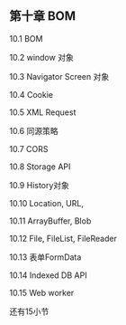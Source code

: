 ## 第十章 BOM

10.1 BOM

10.2 window 对象

10.3 Navigator Screen 对象

10.4 Cookie

10.5 XML Request

10.6 同源策略

10.7 CORS

10.8 Storage API

10.9 History对象

10.10 Location, URL, 

10.11 ArrayBuffer, Blob

10.12 File, FileList, FileReader

10.13 表单FormData

10.14 Indexed DB API 

10.15 Web worker 



还有15小节